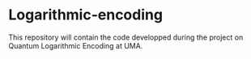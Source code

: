 # Logarithmic-encoding
This repository will contain the code developped during the project on Quantum Logarithmic Encoding at UMA.
